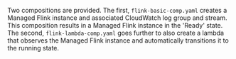 Two compositions are provided. The first, `flink-basic-comp.yaml` creates a Managed Flink instance and associated 
CloudWatch log group and stream.  This composition results in a Managed Flink instance in the 'Ready' state.  The second,
`flink-lambda-comp.yaml` goes further to also create a lambda that observes the Managed Flink instance and automatically
transitions it to the running state.